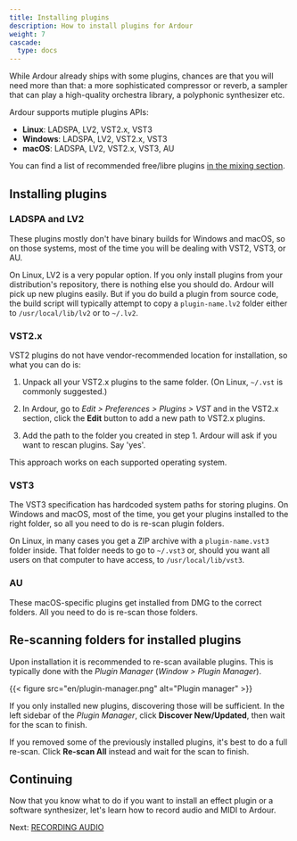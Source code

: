```yaml
---
title: Installing plugins
description: How to install plugins for Ardour
weight: 7
cascade:
  type: docs
---
```


While Ardour already ships with some plugins, chances are that you will need
more than that: a more sophisticated compressor or reverb, a sampler that
can play a high-quality orchestra library, a polyphonic synthesizer etc.

Ardour supports mutiple plugins APIs:

- **Linux**: LADSPA, LV2, VST2.x, VST3
- **Windows**: LADSPA, LV2, VST2.x, VST3
- **macOS**: LADSPA, LV2, VST2.x, VST3, AU

You can find a list of recommended free/libre plugins
[in the mixing section](../../mixing-sessions/plugins/).

## Installing plugins

### LADSPA and LV2

These plugins mostly don't have binary builds for Windows and macOS, so on
those systems, most of the time you will be dealing with VST2, VST3, or AU.

On Linux, LV2 is a very popular option. If you only install plugins from your
distribution's repository, there is nothing else you should do. Ardour will
pick up new plugins easily. But if you do build a plugin from source code, the
build script will typically attempt to copy a `plugin-name.lv2` folder either
to `/usr/local/lib/lv2` or to `~/.lv2`.

### VST2.x

VST2 plugins do not have vendor-recommended location for installation, so what
you can do is:

1. Unpack all your VST2.x plugins to the same folder. (On Linux, `~/.vst` is
   commonly suggested.)

2. In Ardour, go to _Edit > Preferences > Plugins > VST_ and in the VST2.x
   section, click the **Edit** button to add a new path to VST2.x plugins.

3. Add the path to the folder you created in step 1. Ardour will ask if you
   want to rescan plugins. Say 'yes'.

This approach works on each supported operating system.

### VST3

The VST3 specification has hardcoded system paths for storing plugins. On
Windows and macOS, most of the time, you get your plugins installed to the
right folder, so all you need to do is re-scan plugin folders.

On Linux, in many cases you get a ZIP archive with a `plugin-name.vst3` folder
inside. That folder needs to go to `~/.vst3` or, should you want all users on
that computer to have access, to `/usr/local/lib/vst3`.

### AU

These macOS-specific plugins get installed from DMG to the correct folders.
All you need to do is re-scan those folders.

## Re-scanning folders for installed plugins

Upon installation it is recommended to re-scan available plugins. This is
typically done with the _Plugin Manager_ (_Window > Plugin Manager_).

{{< figure src="en/plugin-manager.png" alt="Plugin manager" >}}

If you only installed new plugins, discovering those will be sufficient. In
the left sidebar of the _Plugin Manager_, click **Discover New/Updated**, then
wait for the scan to finish.

If you removed some of the previously installed plugins, it's best to do a
full re-scan. Click **Re-scan All** instead and wait for the scan to finish.

## Continuing

Now that you know what to do if you want to install an effect plugin or a
software synthesizer, let's learn how to record audio and MIDI to Ardour.

Next: [RECORDING AUDIO](../../recording/recording-audio/)
